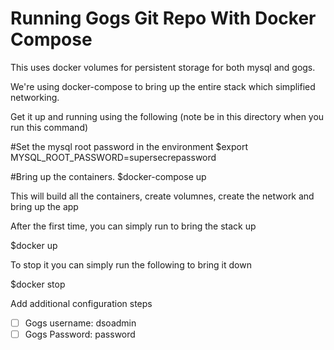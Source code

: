 # Running Gogs Git Repo With Docker Compose

This uses docker volumes for persistent storage for both mysql and gogs.

We're using docker-compose to bring up the entire stack which simplified networking.

Get it up and running using the following (note be in this directory when you run this command)

  #Set the mysql root password in the environment
  $export MYSQL_ROOT_PASSWORD=supersecrepassword

  #Bring up the containers.
  $docker-compose up 

This will build all the containers, create volumnes, create the network and bring up the app


After the first time, you can simply run to bring the stack up

  $docker up

To stop it you can simply run the following to bring it down

  $docker stop


Add additional configuration steps
  -[ ] Gogs username: dsoadmin
  -[ ] Gogs Password: password
